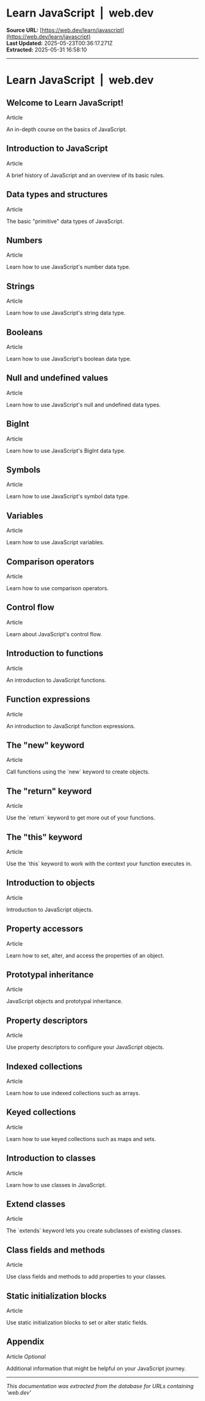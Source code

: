 # Learn JavaScript  |  web.dev

**Source URL:** [https://web.dev/learn/javascript](https://web.dev/learn/javascript)  
**Last Updated:** 2025-05-23T00:36:17.271Z  
**Extracted:** 2025-05-31 16:58:10

---

# Learn JavaScript  |  web.dev

## Welcome to Learn JavaScript!

Article

An in-depth course on the basics of JavaScript.

## Introduction to JavaScript

Article

A brief history of JavaScript and an overview of its basic rules.

## Data types and structures

Article

The basic "primitive" data types of JavaScript.

## Numbers

Article

Learn how to use JavaScript's number data type.

## Strings

Article

Learn how to use JavaScript's string data type.

## Booleans

Article

Learn how to use JavaScript's boolean data type.

## Null and undefined values

Article

Learn how to use JavaScript's null and undefined data types.

## BigInt

Article

Learn how to use JavaScript's BigInt data type.

## Symbols

Article

Learn how to use JavaScript's symbol data type.

## Variables

Article

Learn how to use JavaScript variables.

## Comparison operators

Article

Learn how to use comparison operators.

## Control flow

Article

Learn about JavaScript's control flow.

## Introduction to functions

Article

An introduction to JavaScript functions.

## Function expressions

Article

An introduction to JavaScript function expressions.

## The "new" keyword

Article

Call functions using the \`new\` keyword to create objects.

## The "return" keyword

Article

Use the \`return\` keyword to get more out of your functions.

## The "this" keyword

Article

Use the \`this\` keyword to work with the context your function executes in.

## Introduction to objects

Article

Introduction to JavaScript objects.

## Property accessors

Article

Learn how to set, alter, and access the properties of an object.

## Prototypal inheritance

Article

JavaScript objects and prototypal inheritance.

## Property descriptors

Article

Use property descriptors to configure your JavaScript objects.

## Indexed collections

Article

Learn how to use indexed collections such as arrays.

## Keyed collections

Article

Learn how to use keyed collections such as maps and sets.

## Introduction to classes

Article

Learn how to use classes in JavaScript.

## Extend classes

Article

The \`extends\` keyword lets you create subclasses of existing classes.

## Class fields and methods

Article

Use class fields and methods to add properties to your classes.

## Static initialization blocks

Article

Use static initialization blocks to set or alter static fields.

## Appendix

Article _Optional_

Additional information that might be helpful on your JavaScript journey.

---

*This documentation was extracted from the database for URLs containing 'web.dev'*
